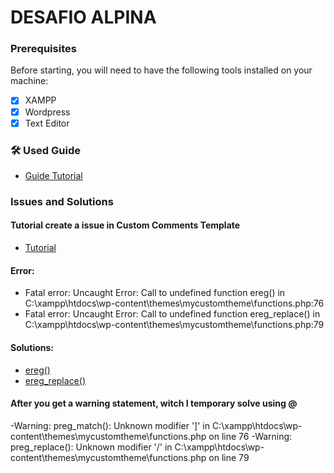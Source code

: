 # DESAFIO ALPINA

### Prerequisites

Before starting, you will need to have the following tools installed on your machine:
- [x] XAMPP
- [x] Wordpress
- [x] Text Editor

### 🛠 Used Guide
- [Guide Tutorial](https://www.escolawp.com/2011/01/guia-completo-para-criar-template-wordpress/)

### Issues and Solutions

#### Tutorial create a issue in Custom Comments Template
- [Tutorial](https://www.escolawp.com/2010/12/criando-template-comentarios-wordpress/)
#### Error:
- Fatal error: Uncaught Error: Call to undefined function ereg() in C:\xampp\htdocs\wp-content\themes\mycustomtheme\functions.php:76
- Fatal error: Uncaught Error: Call to undefined function ereg_replace() in C:\xampp\htdocs\wp-content\themes\mycustomtheme\functions.php:79

#### Solutions:
- [ereg()](https://stackoverflow.com/questions/54682040/fatal-error-uncaught-error-call-to-undefined-function-ereg#:~:text=use-,preg_match,-()%20instead%20of%20ereg)
- [ereg_replace()](https://stackoverflow.com/questions/39469264/fatal-error-uncaught-error-call-to-undefined-function-ereg-replace-php-7#:~:text=%24jquery_click_hook%20%3D-,preg_replace,-(%22%5B%5EA-Za-z0))

#### After you get a warning statement, witch I temporary solve using @
-Warning: preg_match(): Unknown modifier ']' in C:\xampp\htdocs\wp-content\themes\mycustomtheme\functions.php on line 76
-Warning: preg_replace(): Unknown modifier '/' in C:\xampp\htdocs\wp-content\themes\mycustomtheme\functions.php on line 79